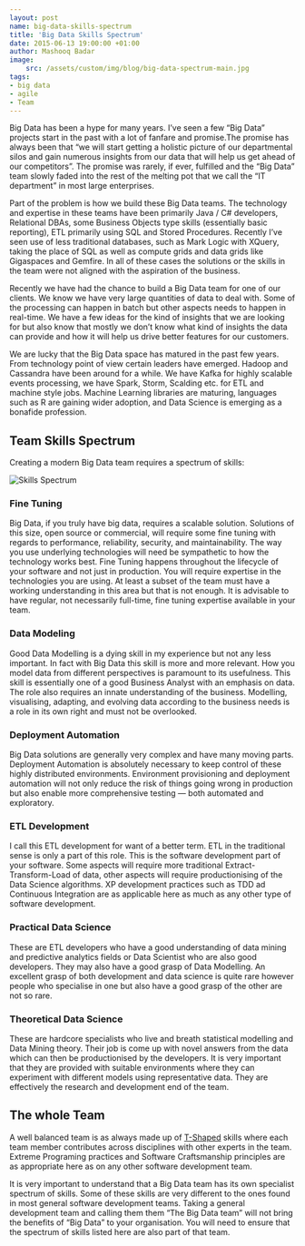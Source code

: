 ```yaml
---
layout: post
name: big-data-skills-spectrum 
title: 'Big Data Skills Spectrum'
date: 2015-06-13 19:00:00 +01:00
author: Mashooq Badar
image:
    src: /assets/custom/img/blog/big-data-spectrum-main.jpg
tags:
- big data
- agile
- Team
---
```


Big Data has been a hype for many years. I’ve seen a few “Big Data” projects start in the past with a lot of fanfare and promise.The promise has always been that “we will start getting a holistic picture of our departmental silos and gain numerous insights from our data that will help us get ahead of our competitors”. The promise was rarely, if ever, fulfilled and the “Big Data” team slowly faded into the rest of the melting pot that we call the “IT department” in most large enterprises.    

Part of the problem is how we build these Big Data teams. The technology and expertise in these teams have been primarily Java / C# developers, Relational DBAs, some Business Objects type skills (essentially basic reporting), ETL primarily using SQL and Stored Procedures. Recently I’ve seen use of less traditional databases, such as Mark Logic with XQuery, taking the place of SQL as well as compute grids and data grids like Gigaspaces and Gemfire. In all of these cases the solutions or the skills in the team were not aligned with the aspiration of the business.

Recently we have had the chance to build a Big Data team for one of our clients. We know we have very large quantities of data to deal with. Some of the processing can happen in batch but other aspects needs to happen in real-time. We have a few ideas for the kind of insights that we are looking for but also know that mostly we don’t know what kind of insights the data can provide and how it will help us drive better features for our customers.

We are lucky that the Big Data space has matured in the past few years. From technology point of view certain leaders have emerged. Hadoop and Cassandra have been around for a while. We have Kafka for highly scalable events processing, we have Spark, Storm, Scalding etc. for ETL and machine style jobs. Machine Learning libraries are maturing, languages such as R are gaining wider adoption, and Data Science is emerging as a bonafide profession.

## Team Skills Spectrum
Creating a modern Big Data team requires a spectrum of skills:

![Skills Spectrum]({{site.baseurl}}/assets/custom/img/blog/big-data-spectrum.jpg)

### Fine Tuning
Big Data, if you truly have big data, requires a scalable solution. Solutions of this size, open source or commercial, will require some fine tuning with regards to performance, reliability, security, and maintainability. The way you use underlying technologies will need be sympathetic to how the technology works best. Fine Tuning happens throughout the lifecycle of your software and not just in production. You will require expertise in the technologies you are using. At least a subset of the team must have a working understanding in this area but that is not enough. It is advisable to have regular, not necessarily full-time, fine tuning expertise available in your team.

### Data Modeling
Good Data Modelling is a dying skill in my experience but not any less important. In fact with Big Data this skill is more and more relevant. How you model data from different perspectives is paramount to its usefulness. This skill is essentially one of a good Business Analyst with an emphasis on data. The role also requires an innate understanding of the business. Modelling, visualising, adapting, and evolving data according to the business needs is a role in its own right and must not be overlooked.

### Deployment Automation
Big Data solutions are generally very complex and have many moving parts. Deployment Automation is absolutely necessary to keep control of these highly distributed environments. Environment provisioning and deployment automation will not only reduce the risk of things going wrong in production but also enable more comprehensive testing — both automated and exploratory. 

### ETL Development
I call this ETL development for want of a better term. ETL in the traditional sense is only a part of this role. This is the software development part of your software. Some aspects will require more traditional Extract-Transform-Load of data, other aspects will require productionising of the Data Science algorithms. XP development practices such as TDD ad Continuous Integration are as applicable here as much as any other type of software development.

### Practical Data Science
These are ETL developers who have a good understanding of data mining and predictive analytics fields or Data Scientist who are also good developers. They may also have a good grasp of Data Modelling. An excellent grasp of both development and data science is quite rare however people who specialise in one but also have a good grasp of the other are not so rare.

### Theoretical Data Science
These are hardcore specialists who live and breath statistical modelling and Data Mining theory. Their job is come up with novel answers from the data which can then be productionised by the developers. It is very important that they are provided with suitable environments where they can experiment with different models using representative data. They are effectively the research and development end of the team.

## The whole Team
A well balanced team is as always made up of [T-Shaped](https://en.wikipedia.org/wiki/T-shaped_skills) skills where each team member contributes across disciplines with other experts in the team. Extreme Programing practices and Software Craftsmanship principles are as appropriate here as on any other software development team. 

It is very important to understand that a Big Data team has its own specialist spectrum of skills. Some of these skills are very different to the ones found in most general software development teams. Taking a general development team and calling them them “The Big Data team” will not bring the benefits of “Big Data” to your organisation. You will need to ensure that the spectrum of skills listed here are also part of that team.
